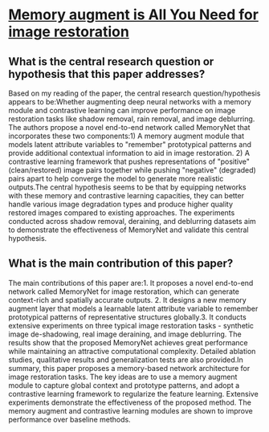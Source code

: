 # [Memory augment is All You Need for image restoration](https://arxiv.org/abs/2309.01377)

## What is the central research question or hypothesis that this paper addresses?

Based on my reading of the paper, the central research question/hypothesis appears to be:Whether augmenting deep neural networks with a memory module and contrastive learning can improve performance on image restoration tasks like shadow removal, rain removal, and image deblurring. The authors propose a novel end-to-end network called MemoryNet that incorporates these two components:1) A memory augment module that models latent attribute variables to "remember" prototypical patterns and provide additional contextual information to aid in image restoration. 2) A contrastive learning framework that pushes representations of "positive" (clean/restored) image pairs together while pushing "negative" (degraded) pairs apart to help converge the model to generate more realistic outputs.The central hypothesis seems to be that by equipping networks with these memory and contrastive learning capacities, they can better handle various image degradation types and produce higher quality restored images compared to existing approaches. The experiments conducted across shadow removal, deraining, and deblurring datasets aim to demonstrate the effectiveness of MemoryNet and validate this central hypothesis.


## What is the main contribution of this paper?

The main contributions of this paper are:1. It proposes a novel end-to-end network called MemoryNet for image restoration, which can generate context-rich and spatially accurate outputs. 2. It designs a new memory augment layer that models a learnable latent attribute variable to remember prototypical patterns of representative structures globally.3. It conducts extensive experiments on three typical image restoration tasks - synthetic image de-shadowing, real image deraining, and image deblurring. The results show that the proposed MemoryNet achieves great performance while maintaining an attractive computational complexity. Detailed ablation studies, qualitative results and generalization tests are also provided.In summary, this paper proposes a memory-based network architecture for image restoration tasks. The key ideas are to use a memory augment module to capture global context and prototype patterns, and adopt a contrastive learning framework to regularize the feature learning. Extensive experiments demonstrate the effectiveness of the proposed method. The memory augment and contrastive learning modules are shown to improve performance over baseline methods.
